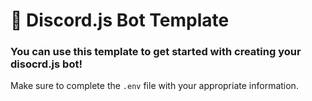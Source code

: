 # 🤖 Discord.js Bot Template

### You can use this template to get started with creating your disocrd.js bot!

Make sure to complete the `.env` file with your appropriate information.
